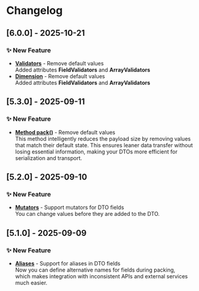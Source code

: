 # Changelog

## [6.0.0] - 2025-10-21

### ✨ New Feature
- **[Validators](https://github.com/PerfilovStanislav/php-dto-packer/tree/master?tab=readme-ov-file#validators)** - Remove default values  
  Added attributes **FieldValidators** and **ArrayValidators**
- **[Dimension](https://github.com/PerfilovStanislav/php-dto-packer/tree/master?tab=readme-ov-file#validators)** - Remove default values  
  Added attributes **FieldValidators** and **ArrayValidators**

## [5.3.0] - 2025-09-11

### ✨ New Feature
- **[Method pack()](https://github.com/PerfilovStanislav/php-dto-packer/blob/master/example/Example.php#L55)** - Remove default values  
  This method intelligently reduces the payload size by removing values that match their default state.
  This ensures leaner data transfer without losing essential information, making your DTOs more efficient for serialization and transport.

## [5.2.0] - 2025-09-10

### ✨ New Feature
- **[Mutators](https://github.com/PerfilovStanislav/php-dto-packer/blob/master/example/UserDto.php#L22)** - Support mutators for DTO fields  
  You can change values before they are added to the DTO.

## [5.1.0] - 2025-09-09

### ✨ New Feature
- **[Aliases](https://github.com/PerfilovStanislav/php-dto-packer/blob/master/example/UserDto.php#L21)** - Support for aliases in DTO fields  
  Now you can define alternative names for fields during packing,  
  which makes integration with inconsistent APIs and external services much easier.

